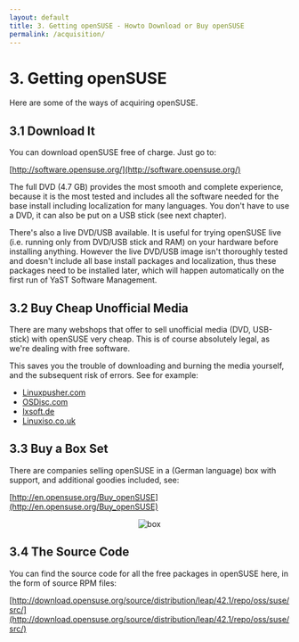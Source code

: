 ```yaml
---
layout: default
title: 3. Getting openSUSE - Howto Download or Buy openSUSE
permalink: /acquisition/
---
```


# 3. Getting openSUSE

Here are some of the ways of acquiring openSUSE.

## 3.1 Download It

You can download openSUSE free of charge. Just go to:

[http://software.opensuse.org/](http://software.opensuse.org/)

The full DVD (4.7 GB) provides the most smooth and complete experience, because it is the most tested and includes all the software needed for the base install including localization for many languages. You don't have to use a DVD, it can also be put on a USB stick (see next chapter).

There's also a live DVD/USB available. It is useful for trying openSUSE live (i.e. running only from DVD/USB stick and RAM) on your hardware before installing anything. However the live DVD/USB image isn't thoroughly tested and doesn't include all base install packages and localization, thus these packages need to be installed later, which will happen automatically on the first run of YaST Software Management.

## 3.2 Buy Cheap Unofficial Media

There are many webshops that offer to sell unofficial media (DVD, USB-stick) with openSUSE very cheap. This is of course absolutely legal, as we're dealing with free software.

This saves you the trouble of downloading and burning the media yourself, and the subsequent risk of errors. See for example:

- [Linuxpusher.com](http://www.linuxpusher.com/distributions/OpenSuSE)
- [OSDisc.com](http://www.osdisc.com/cgi-bin/view.cgi/products/linux/suse)
- [Ixsoft.de](http://www.ixsoft.de/cgi-bin/web_store.cgi?ref=Catalogs/de/opensuse-catalog.html)
- [Linuxiso.co.uk](http://www.linuxiso.co.uk/product_info.php?products_id=207)

<!--
<center><a href="{{ site.baseurl | append: '/images/pics/preburn-linuxpusher.png' | replace: '//', '/' }}" rel="thumbnail"><img src="{{ site.baseurl | append: '/images/pics/preburn-linuxpusherb.png' | replace: '//', '/' }}" alt="preburnt media" class="pic" /></a></center>
<center><div class="billedtekst">The Linuxpusher.com unofficial openSUSE DVD</div></center>
-->

## 3.3 Buy a Box Set

There are companies selling openSUSE in a (German language) box with support, and additional goodies included, see:

[http://en.opensuse.org/Buy_openSUSE](http://en.opensuse.org/Buy_openSUSE)

<center><img src="{{ site.baseurl | append: '/images/pics/box.png' | replace: '//', '/' }}" alt="box" /></center>

## 3.4 The Source Code

You can find the source code for all the free packages in openSUSE here, in the form of source RPM files:

[http://download.opensuse.org/source/distribution/leap/42.1/repo/oss/suse/src/](http://download.opensuse.org/source/distribution/leap/42.1/repo/oss/suse/src/)
